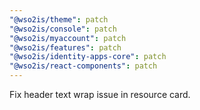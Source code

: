 ```yaml
---
"@wso2is/theme": patch
"@wso2is/console": patch
"@wso2is/myaccount": patch
"@wso2is/features": patch
"@wso2is/identity-apps-core": patch
"@wso2is/react-components": patch
---
```


Fix header text wrap issue in resource card.
